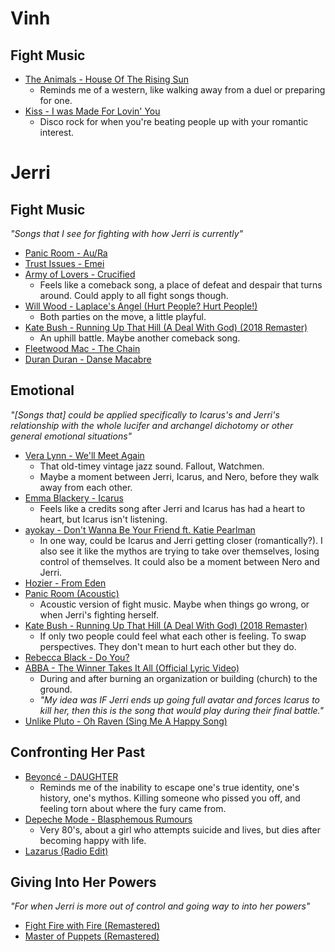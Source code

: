 # Vinh
## Fight Music
- [The Animals - House Of The Rising Sun](https://youtu.be/AEuFaRBGDcw?si=_rJ_nuXxe5is8OJF) 
	- Reminds me of a western, like walking away from a duel or preparing for one.
- [Kiss - I was Made For Lovin' You](https://youtu.be/kLKr342VKaU?si=b3yDXTU9FJsRNMNF)
	- Disco rock for when you're beating people up with your romantic interest.
# Jerri
## Fight Music
*"Songs that I see for fighting with how Jerri is currently"*
- [Panic Room - Au/Ra](https://youtu.be/HFD_DURA-N0?si=MFSbAx5Ip819xF2T)
- [Trust Issues - Emei](https://youtu.be/qejvs16xGZA?si=ZZeeyJNYa2X8V4p9)
- [Army of Lovers - Crucified](https://youtu.be/ab-IImsyhNM?si=rU2iyHY3UCM1k8YJ)
	- Feels like a comeback song, a place of defeat and despair that turns around. Could apply to all fight songs though.
- [Will Wood - Laplace's Angel (Hurt People? Hurt People!)](https://youtu.be/4rX5a3bnG4s?si=du58pnXCyAWiZDdy)
	- Both parties on the move, a little playful.
- [Kate Bush - Running Up That Hill (A Deal With God) (2018 Remaster)](https://youtu.be/HYwNM1t9ltI?si=craGdAAn6Ky1ln_n)
	- An uphill battle. Maybe another comeback song.
- [Fleetwood Mac - The Chain](https://youtu.be/xwTPvcPYaOo?si=NXvfwboBrSnekTqi)
- [Duran Duran - Danse Macabre](https://youtu.be/BpWrSTBP5rg?si=9jB89OKwNPeLaiX4)
## Emotional
*"\[Songs that] could be applied specifically to Icarus's and Jerri's relationship with the whole lucifer and archangel dichotomy or other general emotional situations"*
- [Vera Lynn - We'll Meet Again](https://youtu.be/HsM_VmN6ytk?si=eSazsLC-cTzNfXrN)
	- That old-timey vintage jazz sound. Fallout, Watchmen.
	- Maybe a moment between Jerri, Icarus, and Nero, before they walk away from each other.
- [Emma Blackery - Icarus](https://youtu.be/TklEhgZql4Q?si=4KmJmtczHhuSPkjK)
	- Feels like a credits song after Jerri and Icarus has had a heart to heart, but Icarus isn't listening.
- [ayokay - Don't Wanna Be Your Friend ft. Katie Pearlman](https://youtu.be/yNIzCtbshn0?si=FLg-n1pjBvEsFAmy)
	- In one way, could be Icarus and Jerri getting closer (romantically?). I also see it like the mythos are trying to take over themselves, losing control of themselves. It could also be a moment between Nero and Jerri.
- [Hozier - From Eden](https://youtu.be/JmWbBUxSNUU?si=GJNJzfyQPZgs1B1s)
- [Panic Room (Acoustic)](https://youtu.be/FVT9NVHQ7NU?si=YzD_htqlyJdobREM)
	- Acoustic version of fight music. Maybe when things go wrong, or when Jerri's fighting herself.
- [Kate Bush - Running Up That Hill (A Deal With God) (2018 Remaster)](https://youtu.be/HYwNM1t9ltI?si=craGdAAn6Ky1ln_n)
	- If only two people could feel what each other is feeling. To swap perspectives. They don't mean to hurt each other but they do.
- [Rebecca Black - Do You?](https://www.youtube.com/watch?v=YPDARrwrdMM)
- [ABBA - The Winner Takes It All (Official Lyric Video)](https://youtu.be/81WhM9dOcYI?si=TY-xeif9Lv7KiuM1)
	- During and after burning an organization or building (church) to the ground.
	- *"My idea was IF Jerri ends up going full avatar and forces Icarus to kill her, then this is the song that would play during their final battle."*
- [Unlike Pluto - Oh Raven (Sing Me A Happy Song)](https://youtu.be/cl_NE_Si7hI?si=nbJsyOPQBmyFowOF)
## Confronting Her Past
- [Beyoncé - DAUGHTER](https://youtu.be/cjeC0zNqigo?si=lvs_-eIdggFxh1rT)
	- Reminds me of the inability to escape one's true identity, one's history, one's mythos. Killing someone who pissed you off, and feeling torn about where the fury came from.
- [Depeche Mode - Blasphemous Rumours](https://youtu.be/z6wygmw2wPA?si=zaja6IvMZoRk0sV9)
	- Very 80's, about a girl who attempts suicide and lives, but dies after becoming happy with life.
- [Lazarus (Radio Edit)](https://youtu.be/XCZaEW6nY7k?si=u1nmi-h-Ca67oGvv)
## Giving Into Her Powers
*"For when Jerri is more out of control and going way to into her powers"*
- [Fight Fire with Fire (Remastered)](https://youtu.be/8zSODUOoE8w?si=NCuNQd9abdB17Hoa)
- [Master of Puppets (Remastered)](https://youtu.be/E0ozmU9cJDg?si=popuTDNxwPAM3Abh)